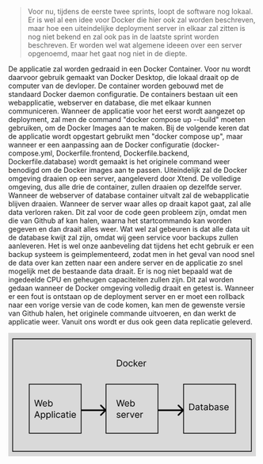 > Voor nu, tijdens de eerste twee sprints, loopt de software nog lokaal. Er is wel al een idee voor Docker die hier ook zal worden beschreven, maar hoe een uiteindelijke deployment server in elkaar zal zitten is nog niet bekend en zal ook pas in de laatste sprint worden beschreven. Er worden wel wat algemene ideeen over een server opgenoemd, maar het gaat nog niet in de diepte.

De applicatie zal worden gedraaid in een Docker Container. Voor nu wordt daarvoor gebruik gemaakt van Docker Desktop, die lokaal draait op de computer van de devloper. De container worden gebouwd met de standaard Docker daemon configuratie. De containers bestaan uit een webapplicatie, webserver en database, die met elkaar kunnen communiceren. Wanneer de applicatie voor het eerst wordt aangezet op deployment, zal men de command "docker compose up --build" moeten gebruiken, om de Docker Images aan te maken. Bij de volgende keren dat de applicatie wordt opgestart gebruikt men "docker compose up", maar wanneer er een aanpassing aan de Docker configuratie (docker-compose.yml, Dockerfile.frontend, Dockerfile.backend, Dockerfile.database) wordt gemaakt is het originele command weer benodigd om de Docker images aan te passen.
Uiteindelijk zal de Docker omgeving draaien op een server, aangeleverd door Xtend. De volledige omgeving, dus alle drie de container, zullen draaien op dezelfde server. Wanneer de webserver of database container uitvalt zal de webapplicatie blijven draaien. Wanneer de server waar alles op draait kapot gaat, zal alle data verloren raken. Dit zal voor de code geen probleem zijn, omdat men die van Github af kan halen, waarna het startcommando kan worden gegeven en dan draait alles weer. Wat wel zal gebeuren is dat alle data uit de database kwijt zal zijn, omdat wij geen service voor backups zullen aanleveren. Het is wel onze aanbeveling dat tijdens het echt gebruik er een backup systeem is geimplementeerd, zodat men in het geval van nood snel de data over kan zetten naar een andere server en de applicatie zo snel mogelijk met de bestaande data draait.
Er is nog niet bepaald wat de ingedeelde CPU en geheugen capaciteiten zullen zijn. Dit zal worden gedaan wanneer de Docker omgeving volledig draait en getest is.
Wanneer er een fout is ontstaan op de deployment server en er moet een rollback naar een vorige versie van de code komen, kan men de gewenste versie van Github halen, het originele commande uitvoeren, en dan werkt de applicatie weer. Vanuit ons wordt er dus ook geen data replicatie geleverd.

<img src="afbeeldingen/Docker-opstelling.png" alt="Docker opstelling"  width="500">
